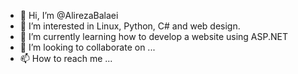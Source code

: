 - 👋 Hi, I’m @AlirezaBalaei
- 👀 I’m interested in Linux, Python, C# and web design.
- 🌱 I’m currently learning how to develop a website using ASP.NET
- 💞️ I’m looking to collaborate on ...
- 📫 How to reach me ...

<!---
AlirezaBalaei/AlirezaBalaei is a ✨ special ✨ repository because its `README.md` (this file) appears on your GitHub profile.
You can click the Preview link to take a look at your changes.
--->
